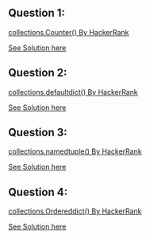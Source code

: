Question 1:
--------------
[collections.Counter() By HackerRank](https://www.hackerrank.com/challenges/collections-counter/problem)

[See Solution here](https://github.com/Avi-1996/100DaysCodeChallenge/blob/master/100DayCode/Day47/Ques1.py)

Question 2:
--------------
[collections.defaultdict() By HackerRank](https://www.hackerrank.com/challenges/defaultdict-tutorial/problem)

[See Solution here](https://github.com/Avi-1996/100DaysCodeChallenge/blob/master/100DayCode/Day47/Ques2.py)


Question 3:
--------------
[collections.namedtuple() By HackerRank](https://www.hackerrank.com/challenges/py-collections-namedtuple/problem?h_r=next-challenge&h_v=zen)

[See Solution here](https://github.com/Avi-1996/100DaysCodeChallenge/blob/master/100DayCode/Day47/Ques3.py)

Question 4:
--------------
[collections.Ordereddict() By HackerRank](https://www.hackerrank.com/challenges/py-collections-ordereddict/problem?h_r=next-challenge&h_v=zen)

[See Solution here](https://github.com/Avi-1996/100DaysCodeChallenge/blob/master/100DayCode/Day47/Ques4.py)

